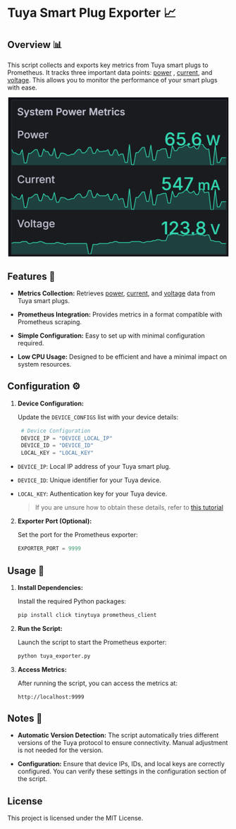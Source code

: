 # Tuya Smart Plug Exporter 📈

## Overview 📊

This script collects and exports key metrics from Tuya smart plugs to Prometheus. It tracks three important data points: <ins>power</ins> , <ins>current</ins>, and <ins>voltage</ins>. This allows you to monitor the performance of your smart plugs with ease.

<div align="center">
   <img src="graphic.png" alt="Graphic" width="500"/>
</div>

## Features 🌟

- **Metrics Collection:** Retrieves <ins>power</ins>, <ins>current</ins>, and <ins>voltage</ins> data from Tuya smart plugs.
  
- **Prometheus Integration:** Provides metrics in a format compatible with Prometheus scraping.
  
- **Simple Configuration:** Easy to set up with minimal configuration required.
  
- **Low CPU Usage:** Designed to be efficient and have a minimal impact on system resources.

## Configuration ⚙️

1. **Device Configuration:**

   Update the `DEVICE_CONFIGS` list with your device details:

   ```python
    # Device Configuration
    DEVICE_IP = "DEVICE_LOCAL_IP"
    DEVICE_ID = "DEVICE_ID"
    LOCAL_KEY = "LOCAL_KEY"
   ```

- `DEVICE_IP`: Local IP address of your Tuya smart plug.
- `DEVICE_ID`: Unique identifier for your Tuya device.
- `LOCAL_KEY`: Authentication key for your Tuya device.

  > If you are unsure how to obtain these details, refer to [this tutorial](https://www.youtube.com/watch?v=Q1ZShFJDvE0)

2. **Exporter Port (Optional):**

   Set the port for the Prometheus exporter:

   ```python
   EXPORTER_PORT = 9999
   ```

## Usage 🚀

1. **Install Dependencies:**

   Install the required Python packages:

   ```sh
   pip install click tinytuya prometheus_client
   ```

2. **Run the Script:**

   Launch the script to start the Prometheus exporter:

   ```sh
   python tuya_exporter.py
   ```

3. **Access Metrics:**

   After running the script, you can access the metrics at:
    
     ```init
     http://localhost:9999
     ```

## Notes 📝

- **Automatic Version Detection:** The script automatically tries different versions of the Tuya protocol to ensure connectivity. Manual adjustment is not needed for the version.
  
- **Configuration:** Ensure that device IPs, IDs, and local keys are correctly configured. You can verify these settings in the configuration section of the script.

## License
This project is licensed under the MIT License.





